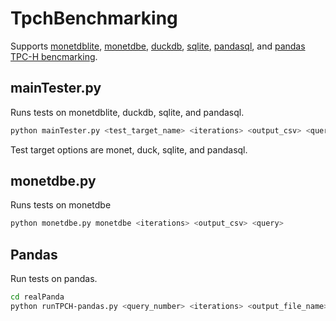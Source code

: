 # TpchBenchmarking
Supports [monetdblite](https://www.monetdb.org/blog/monetdblite-for-python), [monetdbe](https://pypi.org/project/monetdbe/), [duckdb](https://duckdb.org/), [sqlite](https://www.sqlite.org/index.html), [pandasql](https://pypi.org/project/pandasql/), and [pandas](https://pandas.pydata.org/) [TPC-H bencmarking](http://www.tpc.org/tpch/).

## mainTester.py
Runs tests on monetdblite, duckdb, sqlite, and pandasql.
```bash
python mainTester.py <test_target_name> <iterations> <output_csv> <query>
```
Test target options are monet, duck, sqlite, and pandasql.

## monetdbe.py
Runs tests on monetdbe
```bash
python monetdbe.py monetdbe <iterations> <output_csv> <query>
```

## Pandas
Run tests on pandas.
```bash
cd realPanda
python runTPCH-pandas.py <query_number> <iterations> <output_file_name>

